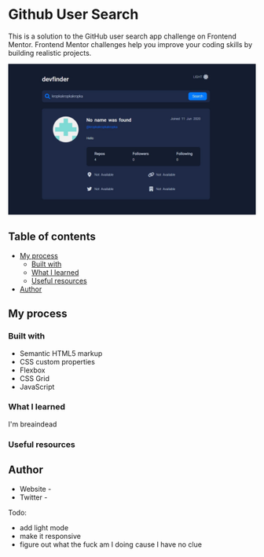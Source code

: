 # Github User Search

This is a solution to the GitHub user search app challenge on Frontend Mentor. Frontend Mentor challenges help you improve your coding skills by building realistic projects.

![](./screenshot.jpg)

## Table of contents

- [My process](#my-process)
  - [Built with](#built-with)
  - [What I learned](#what-i-learned)
  - [Useful resources](#useful-resources)
- [Author](#author)

## My process

### Built with

- Semantic HTML5 markup
- CSS custom properties
- Flexbox
- CSS Grid
- JavaScript

### What I learned
I'm breaindead

### Useful resources


## Author

- Website - 
- Twitter - 

Todo:
- add light mode
- make it responsive
- figure out what the fuck am I doing cause I have no clue


